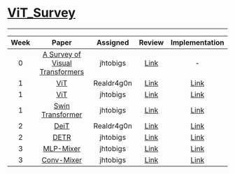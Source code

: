 # [ViT_Survey](https://www.notion.so/ViT-Study-520e8fcd8b524ab39c331cce826889a1)
---
| Week |                                                          Paper                                                          |  Assigned  |                                                  Review                                                  |                                   Implementation                                   |
|:----:|:-----------------------------------------------------------------------------------------------------------------------:|:----------:|:--------------------------------------------------------------------------------------------------------:|:----------------------------------------------------------------------------------:|
|   0  | [A Survey of Visual Transformers](https://arxiv.org/pdf/2111.06091.pdf) | jhtobigs | [Link](https://jhtobigs.oopy.io/documents/vitsurvey) |     -    |
|   1  | [ViT](https://arxiv.org/pdf/2010.11929.pdf) | Realdr4g0n | [Link](https://exultant-pigment-092.notion.site/ViT-Vision-Transformer-dcde87763f524904bd3b99558ab7400a) |     [Link](https://github.com/jhtobigs/ViT_Survey/blob/main/model/vit_rd.py)    |
|   1  | [ViT](https://arxiv.org/pdf/2010.11929.pdf) |  jhtobigs  |                                [Link](https://jhtobigs.oopy.io/vit_review)                               |        [Link](https://github.com/jhtobigs/ViT_Survey/blob/main/model/vit.py)       |
|   1  |    [Swin Transformer](https://arxiv.org/pdf/2103.14030v1.pdf)    |  jhtobigs  |                               [Link](https://jhtobigs.oopy.io/swin_review)                               | [Link](https://github.com/jhtobigs/ViT_Survey/blob/main/model/swin_transformer.py) |
|   2  |    [DeiT](https://arxiv.org/pdf/2012.12877.pdf)  |  Realdr4g0n  |  [Link](https://www.notion.so/DeIT-Data-efficient-Image-Transformer-50e04d56e8154fbaa8d59007277cfa1a)  | [Link](https://github.com/jhtobigs/ViT_Survey/blob/main/model/deit.py)                                                      |
|   2  |    [DETR](https://arxiv.org/abs/2005.12872)       |  jhtobigs    |  [Link](https://jhtobigs.oopy.io/detr)       |     [Link](https://github.com/jhtobigs/ViT_Survey/blob/main/model/detr.py)           |
|   3  |    [MLP-Mixer](https://arxiv.org/abs/2105.01601)  |  jhtobigs    |  [Link](https://jhtobigs.oopy.io/mlp_mixer)  |     [Link](https://github.com/jhtobigs/ViT_Survey/blob/main/model/mixer.py)          |
|   3  |    [Conv-Mixer](https://arxiv.org/abs/2201.09792) |  jhtobigs    |  [Link](https://jhtobigs.oopy.io/conv_mixer) |     [Link](https://github.com/jhtobigs/ViT_Survey/blob/main/model/mixer_conv.py)     |
